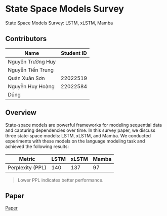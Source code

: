 # State Space Models Survey
State Space Models Survey: LSTM, xLSTM, Mamba

## Contributors
| Name       | Student ID  |
| ----------------- | -------------- | 
| Nguyễn Trường Huy |      | 
| Nguyễn Tiến Trung   |      | 
| Quản Xuân Sơn   | 22022519     | 
| Nguyễn Huy Hoàng | 22022584    |
| Dũng |      |

## Overview
State-space models are powerful frameworks for modeling sequential data and capturing dependencies over time. In this survey paper, we discuss three state-space models: LSTM, xLSTM, and Mamba. We conducted experiments with these models on the language modeling task and achieved the following results:

| Metric       | LSTM  | xLSTM | Mamba |
|--------------|-------|-------|-------|
| Perplexity (PPL) | 140  | 137  | 97  |

> Lower PPL indicates better performance.

## Paper
[Paper]()








